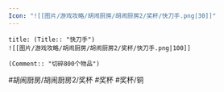 ```yaml
---
Icon: "![[图片/游戏攻略/胡闹厨房/胡闹厨房2/奖杯/快刀手.png|30]]"
---
```

```ad-common-bronze-trophy
title: (Title:: "快刀手")
![[图片/游戏攻略/胡闹厨房/胡闹厨房2/奖杯/快刀手.png|100]]

(Comment:: "切碎800个物品")
```

#胡闹厨房/胡闹厨房2/奖杯 #奖杯 #奖杯/铜
